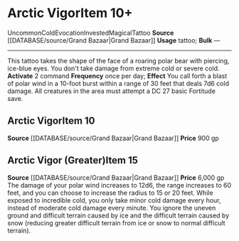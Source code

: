 ﻿---
id: '1288'
item_category: Tattoos
level: '10'
name: Arctic Vigor
price: 900 gp
rarity: Uncommon
school: Evocation
source: '[[DATABASE/source/Grand Bazaar|Grand Bazaar]]'
subcategory: tattoo
trait:
- '[[DATABASE/trait/Cold|Cold]]'
- '[[DATABASE/trait/Evocation|Evocation]]'
- '[[DATABASE/trait/Invested|Invested]]'
- '[[DATABASE/trait/Magical|Magical]]'
- '[[DATABASE/trait/Tattoo|Tattoo]]'
- '[[DATABASE/trait/Uncommon|Uncommon]]'
type: Item
usage: tattoo

---
# Arctic Vigor<span class="item-type">Item 10+</span>

<span class="trait-uncommon item-trait">Uncommon</span><span class="item-trait">Cold</span><span class="item-trait">Evocation</span><span class="item-trait">Invested</span><span class="item-trait">Magical</span><span class="item-trait">Tattoo</span>
**Source** [[DATABASE/source/Grand Bazaar|Grand Bazaar]]
**Usage** tattoo; **Bulk** —

---
This tattoo takes the shape of the face of a roaring polar bear with piercing, ice-blue eyes. You don't take damage from extreme cold or severe cold.
**Activate** <span class="action-icon">2</span> command **Frequency** once per day; **Effect** You call forth a blast of polar wind in a 10-foot burst within a range of 30 feet that deals 7d6 cold damage. All creatures in the area must attempt a DC 27 basic Fortitude save.

## Arctic Vigor<span class="item-type">Item 10</span>

**Source** [[DATABASE/source/Grand Bazaar|Grand Bazaar]]
**Price** 900 gp

## Arctic Vigor (Greater)<span class="item-type">Item 15</span>

**Source** [[DATABASE/source/Grand Bazaar|Grand Bazaar]]
**Price** 6,000 gp
The damage of your polar wind increases to 12d6, the range increases to 60 feet, and you can choose to increase the radius to 15 or 20 feet. While exposed to incredible cold, you only take minor cold damage every hour, instead of moderate cold damage every minute. You ignore the uneven ground and difficult terrain caused by ice and the difficult terrain caused by snow (reducing greater difficult terrain from ice or snow to normal difficult terrain).